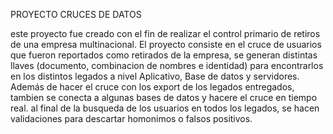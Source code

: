 PROYECTO CRUCES DE DATOS

este proyecto fue creado con el fin de realizar el control primario de retiros de una empresa multinacional. El proyecto consiste en el cruce de usuarios que fueron reportados como retirados de la empresa, se generan distintas llaves (documento, combinacion de nombres e identidad) para encontrarlos en los distintos legados a nivel Aplicativo, Base de datos y servidores. Además de hacer el cruce con los export de los legados entregados, tambien se conecta a algunas bases de datos y hacere el cruce en tiempo real. al final de la busqueda de los usuarios en todos los legados, se hacen validaciones para descartar homonimos o falsos positivos.
